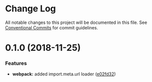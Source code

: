 # Change Log

All notable changes to this project will be documented in this file.
See [Conventional Commits](https://conventionalcommits.org) for commit guidelines.

# 0.1.0 (2018-11-25)


### Features

* **webpack:** added import.meta.url loader ([e02fd32](https://github.com/open-wc/open-wc/tree/master/packages/webpack/commit/e02fd32))
